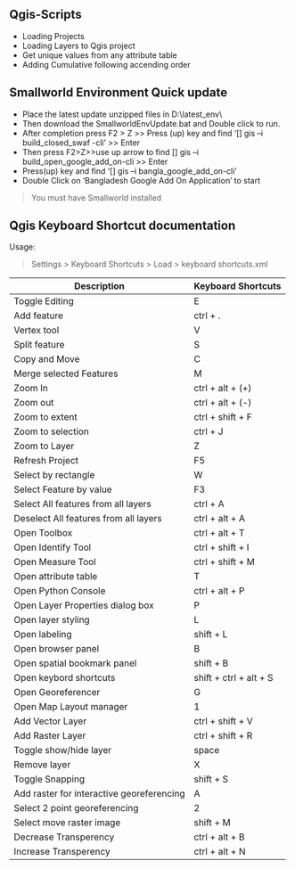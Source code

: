 ## Qgis-Scripts
- Loading Projects
- Loading Layers to Qgis project
- Get unique values from any attribute table
- Adding Cumulative following accending order

## Smallworld Environment Quick update

- Place the latest update unzipped files in D:\latest_env\
- Then download the SmallworldEnvUpdate.bat and Double click to run.
- After completion press F2 > Z >> Press (up) key and find ‘[] gis –i build_closed_swaf -cli’ >> Enter
- Then press F2>Z>>use up arrow to find [] gis –i build_open_google_add_on-cli >> Enter
- Press(up) key and find ‘[] gis –i bangla_google_add_on-cli’
- Double Click on ‘Bangladesh Google Add On Application’ to start
> You must have Smallworld installed

## Qgis Keyboard Shortcut documentation
Usage:
> Settings > Keyboard Shortcuts > Load > keyboard shortcuts.xml

Description | Keyboard Shortcuts
--- | --- 
Toggle Editing | E
Add feature | ctrl + .
Vertex tool | V
Split feature | S 
Copy and Move | C 
Merge selected Features | M 
Zoom In | ctrl + alt + (+) 
Zoom out | ctrl + alt + (-) 
Zoom to extent | ctrl + shift + F 
Zoom to selection | ctrl + J
Zoom to Layer | Z 
Refresh Project | F5 
Select by rectangle | W 
Select Feature by value | F3 
Select All features from all layers | ctrl + A 
Deselect All features from all layers | ctrl + alt + A
Open Toolbox | ctrl + alt + T 
Open Identify Tool | ctrl + shift + I
Open Measure Tool | ctrl + shift + M 
Open attribute table | T 
Open Python Console | ctrl + alt + P 
Open Layer Properties dialog box | P
Open layer styling | L 
Open labeling | shift + L 
Open browser panel | B 
Open spatial bookmark panel | shift + B 
Open keybord shortcuts | shift + ctrl + alt + S 
Open Georeferencer | G 
Open Map Layout manager | 1
Add Vector Layer | ctrl + shift + V 
Add Raster Layer | ctrl + shift + R 
Toggle show/hide layer | space
Remove layer | X
Toggle Snapping | shift + S
Add raster for interactive georeferencing | A
Select 2 point georeferencing | 2 
Select move raster image | shift + M 
Decrease Transperency | ctrl + alt + B
Increase Transperency | ctrl + alt + N
